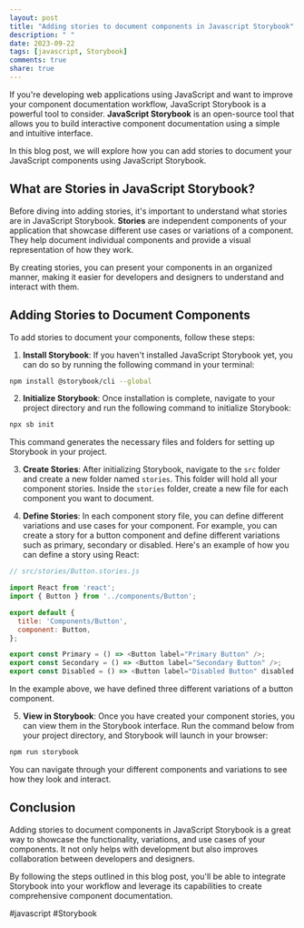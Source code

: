 ```yaml
---
layout: post
title: "Adding stories to document components in Javascript Storybook"
description: " "
date: 2023-09-22
tags: [javascript, Storybook]
comments: true
share: true
---
```


If you're developing web applications using JavaScript and want to improve your component documentation workflow, JavaScript Storybook is a powerful tool to consider. **JavaScript Storybook** is an open-source tool that allows you to build interactive component documentation using a simple and intuitive interface.

In this blog post, we will explore how you can add stories to document your JavaScript components using JavaScript Storybook.

## What are Stories in JavaScript Storybook?
Before diving into adding stories, it's important to understand what stories are in JavaScript Storybook. **Stories** are independent components of your application that showcase different use cases or variations of a component. They help document individual components and provide a visual representation of how they work.

By creating stories, you can present your components in an organized manner, making it easier for developers and designers to understand and interact with them.

## Adding Stories to Document Components
To add stories to document your components, follow these steps:

1. **Install Storybook**: If you haven't installed JavaScript Storybook yet, you can do so by running the following command in your terminal:
```bash
npm install @storybook/cli --global
```

2. **Initialize Storybook**: Once installation is complete, navigate to your project directory and run the following command to initialize Storybook:
```bash
npx sb init
```
This command generates the necessary files and folders for setting up Storybook in your project.

3. **Create Stories**: After initializing Storybook, navigate to the `src` folder and create a new folder named `stories`. This folder will hold all your component stories. Inside the `stories` folder, create a new file for each component you want to document.

4. **Define Stories**: In each component story file, you can define different variations and use cases for your component. For example, you can create a story for a button component and define different variations such as primary, secondary or disabled. Here's an example of how you can define a story using React:

```javascript
// src/stories/Button.stories.js

import React from 'react';
import { Button } from '../components/Button';

export default {
  title: 'Components/Button',
  component: Button,
};

export const Primary = () => <Button label="Primary Button" />;
export const Secondary = () => <Button label="Secondary Button" />;
export const Disabled = () => <Button label="Disabled Button" disabled />;
```

In the example above, we have defined three different variations of a button component.

5. **View in Storybook**: Once you have created your component stories, you can view them in the Storybook interface. Run the command below from your project directory, and Storybook will launch in your browser:
```bash
npm run storybook
```
You can navigate through your different components and variations to see how they look and interact.

## Conclusion
Adding stories to document components in JavaScript Storybook is a great way to showcase the functionality, variations, and use cases of your components. It not only helps with development but also improves collaboration between developers and designers.

By following the steps outlined in this blog post, you'll be able to integrate Storybook into your workflow and leverage its capabilities to create comprehensive component documentation.

#javascript #Storybook